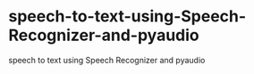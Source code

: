 # speech-to-text-using-Speech-Recognizer-and-pyaudio
speech to text using  Speech Recognizer and pyaudio
